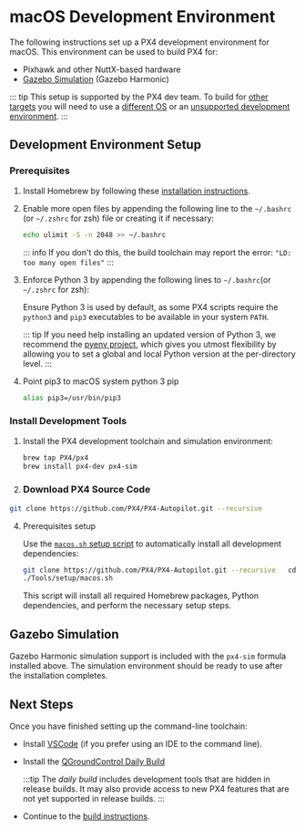 # macOS Development Environment

The following instructions set up a PX4 development environment for macOS.
This environment can be used to build PX4 for:

- Pixhawk and other NuttX-based hardware
- [Gazebo Simulation](../sim_gazebo_gz/index.md) (Gazebo Harmonic)

::: tip
This setup is supported by the PX4 dev team.
To build for [other targets](../dev_setup/dev_env.md#supported-targets) you will need to use a [different OS](../dev_setup/dev_env.md#supported-targets) or an [unsupported development environment](../advanced/community_supported_dev_env.md).
:::

<!-- ## Video Guide

> **Note:** The video guide previously available here is now outdated. Please follow the updated instructions below for the latest setup process. If you are referencing the YouTube video, be aware that some steps may have changed. -->

## Development Environment Setup

### Prerequisites

1. Install Homebrew by following these [installation instructions](https://brew.sh).

2. Enable more open files by appending the following line to the `~/.bashrc` (or `~/.zshrc` for zsh)  file or creating it if necessary:

   ```sh
   echo ulimit -S -n 2048 >> ~/.bashrc
   ```

   ::: info
   If you don't do this, the build toolchain may report the error: `"LD: too many open files"`
   :::

3. Enforce Python 3 by appending the following lines to `~/.bashrc`(or `~/.zshrc` for zsh):

   Ensure Python 3 is used by default, as some PX4 scripts require the `python3` and `pip3` executables to be available in your system `PATH`.

   ::: tip
   If you need help installing an updated version of Python 3, we recommend the [pyenv project](https://github.com/pyenv/pyenv?tab=readme-ov-file), which gives you utmost flexibility by allowing you to set a global and local Python version at the per-directory level.
   :::

4. Point pip3 to macOS system python 3 pip

   ```sh
   alias pip3=/usr/bin/pip3
   ```

### Install Development Tools

1. Install the PX4 development toolchain and simulation environment:

   ```sh
   brew tap PX4/px4
   brew install px4-dev px4-sim
   ```

2. ### Download PX4 Source Code

```sh
git clone https://github.com/PX4/PX4-Autopilot.git --recursive
```

4. Prerequisites setup

   Use the [`macos.sh` setup script](https://github.com/PX4/PX4-Autopilot/blob/main/Tools/setup/macos.sh) to automatically install all development dependencies:

   ```sh
   git clone https://github.com/PX4/PX4-Autopilot.git --recursive   cd PX4-Autopilot
   ./Tools/setup/macos.sh
   ```

   This script will install all required Homebrew packages, Python dependencies, and perform the necessary setup steps.

## Gazebo Simulation

Gazebo Harmonic simulation support is included with the `px4-sim` formula installed above.
The simulation environment should be ready to use after the installation completes.

## Next Steps

Once you have finished setting up the command-line toolchain:

- Install [VSCode](../dev_setup/vscode.md) (if you prefer using an IDE to the command line).
- Install the [QGroundControl Daily Build](../dev_setup/qgc_daily_build.md)

  :::tip
  The _daily build_ includes development tools that are hidden in release builds.
  It may also provide access to new PX4 features that are not yet supported in release builds.
  :::

- Continue to the [build instructions](../dev_setup/building_px4.md).
